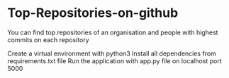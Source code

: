 # Top-Repositories-on-github
You can find top repositories of an organisation and people with highest commits on each repository

Create a virtual environment with python3
Install all dependencies from requirements.txt file
Run the application with app.py file on localhost port 5000
